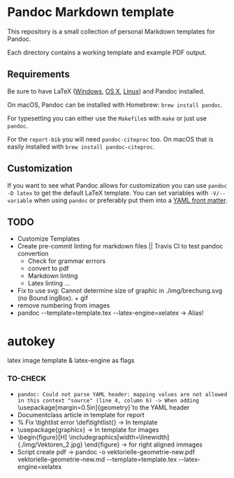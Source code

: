 # Pandoc Markdown template

This repository is a small collection of personal Markdown templates for Pandoc.

Each directory contains a working template and example PDF output.

## Requirements

Be sure to have LaTeX ([Windows](http://miktex.org/), [OS X](https://tug.org/mactex/),
[Linux](http://latex-project.org/)) and Pandoc installed.

On macOS, Pandoc can be installed with Homebrew: `brew install pandoc`.

For typesetting you can either use the `Makefile`s with `make` or just use `pandoc`.

For the `report-bib` you will need `pandoc-citeproc` too. On macOS that is easily installed with
`brew install pandoc-citeproc`.

## Customization

If you want to see what Pandoc allows for customization you can use `pandoc -D latex` to get the
default LaTeX template. You can set variables with `-V/--variable` when using `pandoc` or preferably
put them into a [YAML front matter](http://assemble.io/docs/YAML-front-matter.html).

## TODO


* Customize Templates
* Create pre-commit linting for markdown files || Travis CI to test pandoc convertion 
	* Check for grammar errrors
	* convert to pdf
	* Markdown linting
	* Latex linting ...
* Fix to use svg:
Cannot determine size of graphic in ./img/brechung.svg (no Bound
ingBox). + gif
* remove numbering from images
* pandoc  --template=template.tex --latex-engine=xelatex  -> Alias!

# autokey

latex image
template & latex-engine as flags


### TO-CHECK

* `pandoc: Could not parse YAML header: mapping values are not allowed in this context "source" (line 4, column 6) -> When adding `\usepackage[margin=0.5in]{geometry}`to the YAML header
* Documentclass article in template for report
* % Fix \tightlist error
\def\tightlist{} -> In template
* \usepackage{graphicx} -> In template for images
* \begin{figure}[H]
  \includegraphics[width=\linewidth]{./img/Vektoren_2.jpg}
\end{figure} -> for right aligned immages
* Script create pdf -> pandoc -o vektorielle-geometrie-new.pdf vektorielle-geometrie-new.md --template=template.tex --latex-engine=xelatex


